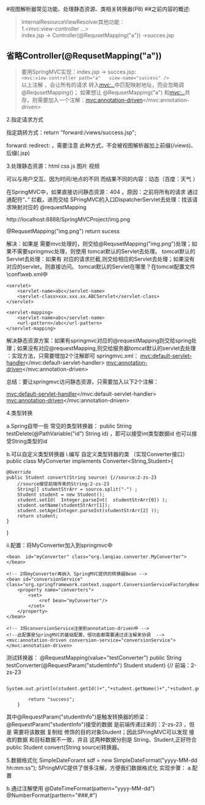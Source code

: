 #视图解析器常见功能、处理静态资源、类相关转换器(P8)
##之前内容的概述:
>InternalResourceViewResolver其他功能：  
1.<mvc:view-controller ...>  
index.jsp -> Controller(@RequsetMapping("a")) ->succes.jsp

## 省略Controller(@RequsetMapping("a"))
>要用SpringMVC实现：index.jsp -> succes.jsp:  
`<mvc:view-controller path="a"   view-name="success" />`  
以上注解 ，会让所有的请求 转入<mvc:..>中匹配映射地址，而会忽略调@RequsetMapping()；
如果想让 @RequsetMapping("a")  和<mvc:..>共存，则需要加入一个注解：<mvc:annotation-driven></mvc:annotation-driven>

2.指定请求方式

指定跳转方式：return "forward:/views/success.jsp";

forward:   redirect: ，需要注意 此种方式，不会被视图解析器加上前缀(/views)、后缀(.jsp)

3.处理静态资源：html css js  图片 视频

可以与用户交互、因为时间/地点的不同 而结果不同的内容：动态（百度：天气  ）


在SpringMVC中，如果直接访问静态资源：404 。原因：之前将所有的请求 通过通配符“、” 拦截，进而交给 SPringMVC的入口DispatcherServlet去处理：找该请求映射对应的 @requestMapping

http://localhost:8888/SpringMVCProject/img.png

@RequsetMapping("img.png")
return sucess


解决：如果是 需要mvc处理的，则交给@RequsetMapping("img.png")处理；如果不需要springmvc处理，则使用 tomcat默认的Servlet去处理。
tomcat默认的Servlet去处理：如果有 对应的请求拦截,则交给相应的Servlet去处理；如果没有对应的servlet，则直接访问。
tomcat默认的Servlet在哪里？在tomcat配置文件\conf\web.xml中

	<servlet>
		<servlet-name>abc</servlet-name>
		<servlet-class>xxx.xxx.xx.ABCServlet</servlet-class>
	</servlet>
	
	<servlet-mapping>
		<servlet-name>abc</servlet-name>
		<url-pattern>/abc</url-pattern>
	</servlet-mapping>


解决静态资源方案：如果有springmvc对应的@requestMapping则交给spring处理；如果没有对应@requestMapping,则交给服务器tomcat默认的servlet去处理  ：实现方法，只需要增加2个注解即可 springmvc.xml：
<mvc:default-servlet-handler></mvc:default-servlet-handler>
<mvc:annotation-driven></mvc:annotation-driven>


总结：要让springmvc访问静态资源，只需要加入以下2个注解：

<mvc:default-servlet-handler></mvc:default-servlet-handler>
<mvc:annotation-driven></mvc:annotation-driven>


4.类型转换

a.Spring自带一些 常见的类型转换器：
public String  testDelete(@PathVariable("id") String id) ，即可以接受int类型数据id  也可以接受String类型的id


b.可以自定义类型转换器
i.编写 自定义类型转器的类 （实现Converter接口）
public class MyConverter  implements Converter<String,Student>{

	@Override
	public Student convert(String source) {//source:2-zs-23
		//source接受前端传来的String:2-zs-23
		String[] studentStrArr = source.split("-") ;
		Student student = new Student();
		student.setId(  Integer.parseInt(  studentStrArr[0]) );
		student.setName(studentStrArr[1]);
		student.setAge(Integer.parseInt(studentStrArr[2] ));
		return student;
	}

}


ii.配置：将MyConverter加入到springmvc中
<!-- 1将 自定义转换器 纳入SpringIOC容器 -->
	<bean  id="myConverter" class="org.lanqiao.converter.MyConverter"></bean>
	
	<!-- 2将myConverter再纳入 SpringMVC提供的转换器Bean -->
	<bean id="conversionService"  class="org.springframework.context.support.ConversionServiceFactoryBean">
		<property name="converters">
			<set>
				<ref bean="myConverter"/>
			</set>
		</property>
	</bean>
	
	<!-- 3将conversionService注册到annotation-driven中 -->
	<!--此配置是SpringMVC的基础配置，很功能都需要通过该注解来协调  -->
	<mvc:annotation-driven conversion-service="conversionService"></mvc:annotation-driven>

测试转换器：
@RequestMapping(value="testConverter")
public String testConverter(@RequestParam("studentInfo")  Student student) {// 前端：2-zs-23

			System.out.println(student.getId()+","+student.getName()+","+student.getAge());
			
			return "success";
		}



其中@RequestParam("studentInfo")是触发转换器的桥梁：
@RequestParam("studentInfo")接受的数据 是前端传递过来的：2-zs-23  ，但是 需要将该数据 复制给 修饰的目的对象Student；因此SPringMVC可以发现 接收的数据 和目标数据不一致，并且 这两种数据分别是 String、Student,正好符合public Student convert(String source)转换器。


5.数据格式化
SimpleDateForamt sdf = new SimpleDateFormat("yyyy-MM-dd  hh:mm:ss");
SPringMVC提供了很多注解，方便我们数据格式化
实现步骤：
a.配置
<!-- 配置 数据格式化 注解 所依赖的bean -->
<bean id="conversionService" class="org.springframework.format.support.FormattingConversionServiceFactoryBean">
</bean>


b.通过注解使用
@DateTimeFormat(pattern="yyyy-MM-dd")
@NumberFormat(parttern="###,#")  

